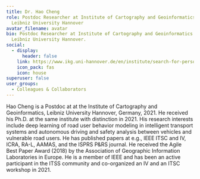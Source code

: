 ```yaml
---
title: Dr. Hao Cheng
role: Postdoc Researcher at Institute of Cartography and Geoinformatics (IKG),
  Leibniz University Hannover
avatar_filename: avatar
bio: Postdoc Researcher at Institute of Cartography and Geoinformatics (IKG),
  Leibniz University Hannover.
social:
  - display:
      header: false
    link: https://www.ikg.uni-hannover.de/en/institute/search-for-persons/cheng/
    icon_pack: fas
    icon: house
superuser: false
user_groups:
  - Colleagues & Collaborators
---
```

Hao Cheng is a Postdoc at at the Institute of Cartography and Geoinformatics, Leibniz University Hannover, Germany, 2021. He received his Ph.D. at the same institute with distinction in 2021.
His research interests include deep learning of road user behavior modeling in intelligent transport systems and autonomous driving and safety analysis between vehicles and vulnerable road users.
He has published papers at e.g., IEEE ITSC and IV, ICRA, RA-L, AAMAS, and the ISPRS P&RS journal. He received the Agile Best Paper Award (2018) by the Association of Geographic Information Laboratories in Europe. 
He is a member of IEEE and has been an active participant in the ITSS community and co-organized an IV and an ITSC workshop in 2021.